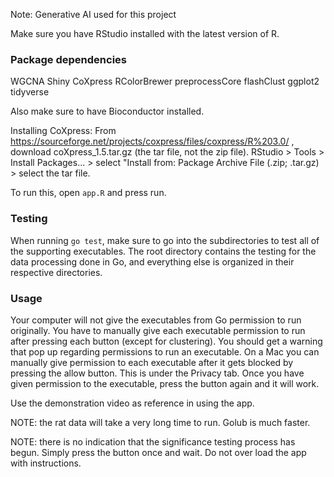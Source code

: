 Note: Generative AI used for this project

Make sure you have RStudio installed with the latest version of R. 
### Package dependencies
WGCNA
Shiny
CoXpress
RColorBrewer
preprocessCore
flashClust
ggplot2
tidyverse

Also make sure to have Bioconductor installed. 

Installing CoXpress: 
From https://sourceforge.net/projects/coxpress/files/coxpress/R%203.0/ , download coXpress_1.5.tar.gz (the tar file, not the zip file). 
RStudio > Tools > Install Packages... > select "Install from: Package Archive File (.zip; .tar.gz) > select the tar file.

To run this, open `app.R` and press run. 
### Testing 
When running `go test`, make sure to go into the subdirectories to test all of the supporting executables. The root directory contains the testing for the data processing done in Go, and everything else is organized in their respective directories. 
### Usage 
Your computer will not give the executables from Go permission to run originally. You have to manually give each executable permission to run after pressing each button (except for clustering). You should get a warning that pop up regarding permissions to run an executable. On a Mac you can manually give permission to each executable after it gets blocked by pressing the allow button. This is under the Privacy tab. Once you have given permission to the executable, press the button again and it will work. 

Use the demonstration video as reference in using the app. 

NOTE: the rat data will take a very long time to run. Golub is much faster. 

NOTE: there is no indication that the significance testing process has begun. Simply press the button once and wait. Do not over load the app with instructions. 